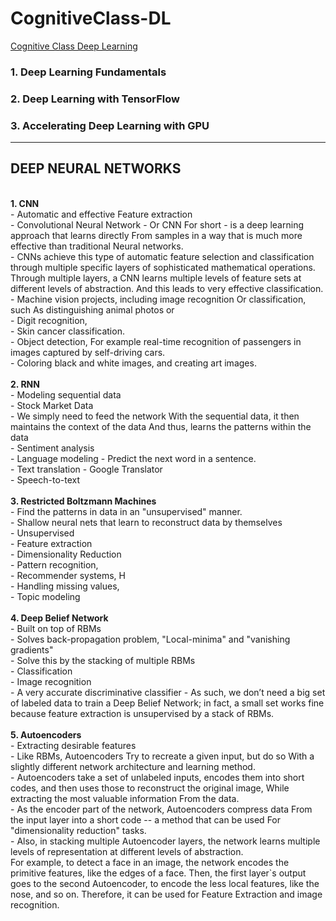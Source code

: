# CognitiveClass-DL
<a href='https://cognitiveclass.ai/learn/deep-learning/'>Cognitive Class Deep Learning</a><br>
### 1. Deep Learning Fundamentals<br>
### 2. Deep Learning with TensorFlow<br>
### 3. Accelerating Deep Learning with GPU<br>

<hr>

## DEEP NEURAL NETWORKS
<br>
<strong>1. CNN</strong>
<br>
	- Automatic and effective Feature extraction<br>
	- Convolutional Neural Network - Or CNN For short - is a deep learning approach that learns directly From samples in a way that is much more effective than traditional Neural networks. <br>
	- CNNs achieve this type of automatic feature selection and classification through multiple specific layers of sophisticated mathematical operations. Through multiple layers, a CNN learns multiple levels of feature sets at different levels of abstraction. And this leads to very effective classification. <br>
	- Machine vision projects, including image recognition Or classification, such As distinguishing animal photos or <br>
	- Digit recognition, <br>
	- Skin cancer classification. <br>
	- Object detection, For example real-time recognition of passengers in images captured by self-driving cars. <br>
	- Coloring black and white images, and creating art images.<br>
<br>
<strong>2. RNN</strong><br>
	- Modeling sequential data <br>
	- Stock Market Data<br>
	- We simply need to feed the network With the sequential data, it then maintains the context of the data And thus, learns the patterns within the data<br>
	- Sentiment analysis<br>
	- Language modeling - Predict the next word in a sentence.<br>
	- Text translation - Google Translator<br>
	- Speech-to-text<br>
<br>
<strong>3. Restricted Boltzmann Machines</strong><br>
	- Find the patterns in data in an "unsupervised" manner.<br>
	- Shallow neural nets that learn to reconstruct data by themselves<br>
	- Unsupervised<br>
		- Feature extraction<br>
		- Dimensionality Reduction<br>
		- Pattern recognition, <br>
		- Recommender systems, H<br>
		- Handling missing values, <br>
		- Topic modeling<br>
<br>
<strong>4. Deep Belief Network</strong><br>
	- Built on top of RBMs<br>
	- Solves back-propagation problem, "Local-minima" and "vanishing gradients"<br>
	- Solve this by the stacking of multiple RBMs<br>
	- Classification<br>
		- Image recognition<br>
		- A very accurate discriminative classifier - As such, we don’t need a big set of labeled data to train a Deep Belief Network; in fact, a small set works fine because feature extraction is unsupervised by a stack of RBMs.<br>
<br>
<strong>5. Autoencoders</strong><br>
	- Extracting desirable features<br>
	- Like RBMs, Autoencoders Try to recreate a given input, but do so With a slightly different network architecture and learning method.<br>
		- Autoencoders take a set of unlabeled inputs, encodes them into short codes, and then uses those to reconstruct the original image, While extracting the most valuable information From the data.<br>
		- As the encoder part of the network, Autoencoders compress data From the input layer into a short code -- a method that can be used For               "dimensionality reduction" tasks. <br>
		- Also, in stacking multiple Autoencoder layers, the network learns multiple levels of representation at different levels of abstraction. <br>
			For example, to detect a face in an image, the network encodes the primitive features, like the edges of a face. Then, the first layer`s output goes to the second Autoencoder, to encode the less local features, like the nose, and so on. Therefore, it can be used for Feature Extraction and image recognition.
